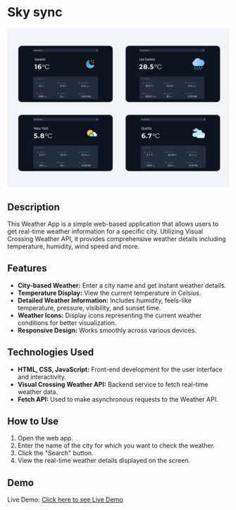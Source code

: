 # Sky sync

<img src="Weather App.jpg" alt="Chat App">

## Description

This Weather App is a simple web-based application that allows users to get real-time weather information for a specific city. Utilizing Visual Crossing Weather API, it provides comprehensive weather details including temperature, humidity, wind speed and more.

## Features

- **City-based Weather:** Enter a city name and get instant weather details.
- **Temperature Display:** View the current temperature in Celsius.
- **Detailed Weather Information:** Includes humidity, feels-like temperature, pressure, visibility, and sunset time.
- **Weather Icons:** Display icons representing the current weather conditions for better visualization.
- **Responsive Design:** Works smoothly across various devices.

## Technologies Used

- **HTML, CSS, JavaScript:** Front-end development for the user interface and interactivity.
- **Visual Crossing Weather API:** Backend service to fetch real-time weather data.
- **Fetch API:** Used to make asynchronous requests to the Weather API.

## How to Use

1) Open the web app.
2) Enter the name of the city for which you want to check the weather.
3) Click the "Search" button.
4) View the real-time weather details displayed on the screen.

## Demo

Live Demo:  <a href="https://muhammadmaaztahir.github.io/Sky_sync/">Click here to see Live Demo</a>
